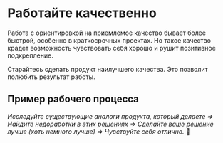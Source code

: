 # Работайте качественно

Работа с&nbsp;ориентировкой на&nbsp;приемлемое качество бывает более быстрой, особенно в&nbsp;краткосрочных проектах.
Но&nbsp;такое качество крадет возможность чувствовать себя хорошо и&nbsp;рушит позитивное подкрепление.

Старайтесь сделать продукт наилучшего качества. Это позволит полюбить результат работы.

## Пример рабочего процесса

*Исследуйте существующие аналоги продукта, который делаете =&gt;
Найдите недоработки в&nbsp;этих решениях =&gt; Сделайте ваше решение лучше \(хоть немного лучше\) =&gt;
Чувствуйте себя отлично.* 😤
